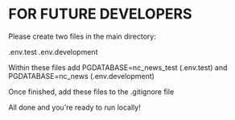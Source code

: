 # FOR FUTURE DEVELOPERS

Please create two files in the main directory:

.env.test
.env.development

Within these files add PGDATABASE=nc_news_test (.env.test) and PGDATABASE=nc_news (.env.development)

Once finished, add these files to the .gitignore file

All done and you're ready to run locally!
